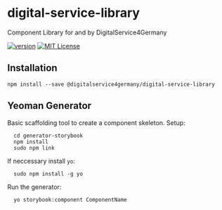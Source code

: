 # digital-service-library

Component Library for and by DigitalService4Germany

[![version](https://img.shields.io/npm/v/@digitalservice4germany/digital-service-library.svg?style=flat-square)](https://www.npmjs.com/package/@digitalservice4germany/digital-service-library)
[![MIT License](https://img.shields.io/npm/l/starwars-names.svg?style=flat-square)](http://opensource.org/licenses/MIT)

## Installation

```
npm install --save @digitalservice4germany/digital-service-library
```

## Yeoman Generator

Basic scaffolding tool to create a component skeleton. Setup:

```
  cd generator-storybook
  npm install
  sudo npm link
```

If neccessary install `yo`:

```
  sudo npm install -g yo
```

Run the generator:

```
  yo storybook:component ComponentName
```
